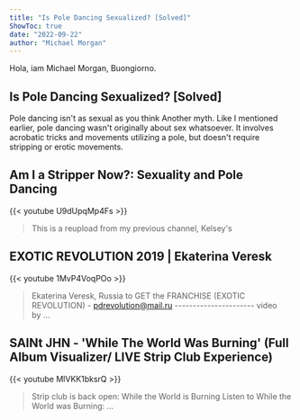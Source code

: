 ```yaml
---
title: "Is Pole Dancing Sexualized? [Solved]"
ShowToc: true 
date: "2022-09-22"
author: "Michael Morgan" 
---
```


Hola, iam Michael Morgan, Buongiorno.
## Is Pole Dancing Sexualized? [Solved]
 Pole dancing isn't as sexual as you think Another myth. Like I mentioned earlier, pole dancing wasn't originally about sex whatsoever. It involves acrobatic tricks and movements utilizing a pole, but doesn't require stripping or erotic movements.

## Am I a Stripper Now?: Sexuality and Pole Dancing
{{< youtube U9dUpqMp4Fs >}}
>This is a reupload from my previous channel, Kelsey's 

## EXOTIC REVOLUTION 2019 | Ekaterina Veresk
{{< youtube 1MvP4VoqPOo >}}
>Ekaterina Veresk, Russia to GET the FRANCHISE (EXOTIC REVOLUTION) - pdrevolution@mail.ru ---------------------- video by ...

## SAINt JHN - 'While The World Was Burning' (Full Album Visualizer/ LIVE Strip Club Experience)
{{< youtube MlVKK1bksrQ >}}
>Strip club is back open: While the World is Burning Listen to While the World was Burning: ...


